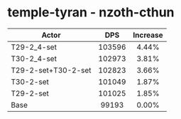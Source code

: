 # temple-tyran - nzoth-cthun
| Actor | DPS | Increase |
|---|:---:|:---:|
|T29-2_4-set|103596|4.44%|
|T30-2_4-set|102973|3.81%|
|T29-2-set+T30-2-set|102823|3.66%|
|T30-2-set|101049|1.87%|
|T29-2-set|101025|1.85%|
|Base|99193|0.00%|
